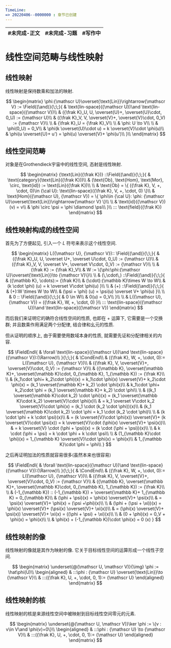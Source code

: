 ```yaml
---
TimeLine: 
=> 20220406--0000000 : 章节已创建
---
```

| #未完成-正文 | #未完成-习题 | #写作中 | 
| ------------ | ------------ | ------- |

# 线性空间范畴与线性映射

## 线性映射

线性映射是保持数乘和加法的映射. 

$$
\begin{matrix}
\phi:{\mathscr U}\overset{\text{Lin}}\rightarrow{\mathscr V}
:= \Field{(\and)}{\;\;}{
    & \text{lin-space}({\mathscr U})\and \text{lin-space}({\mathscr V})\\
    & ({\frak K}_U, U, \overset{U}+, \overset{U}\cdot, 0_U) := {\mathscr U}\\
    & ({\frak K}_V, V, \overset{V}+, \overset{V}\cdot, 0_V) := {\mathscr V}\\
    \\
    & {\frak K}_U = {\frak K}_V\\
    \\
    & \phi: U \to V\\
    \\
    & \phi(0_U) = 0_V\\
    & \phi(k \overset{U}\cdot u) = k \overset{V}\cdot \phi(u)\\
    & \phi(u \overset{U}+ u') = \phi(u) \overset{V}+ \phi(u')\\
}\\
\end{matrix}
$$

## 线性空间范畴

对象是在Grothendieck宇宙中的线性空间, 态射是线性映射. 

$$
\begin{matrix}
{\text{Lin}({\frak K})}
::\Field{(\and)}{\;\;}{
    & \text{category}(\text{Lin}({\frak K}))\\
    & (\text{Ob}, 
    \text{Hom}, 
    \text{Mor}, 
    \circ, 
    \text{id})
    := \text{Lin}({\frak K})\\
    \\
    & \text{Ob} = \{
        ({\frak K}, V, +, \cdot, 0)\in {\cal U}:
        \text{lin-space}({\frak K}, V, +, \cdot, 0)
    \}\\
    & \text{Hom}({\mathscr U}, {\mathscr V}) = \{
        \phi\in {\cal U}:
        \phi: {\mathscr U}\overset{\text{Lin}}\rightarrow{\mathscr V}
    \}\\
    \\
    & \text{id}({\mathscr V})(v) = v\\
    & \phi \circ \psi = \phi \diamond \psi\\
}\\
::: \text{field}({\frak K})
\end{matrix}
$$

## 线性映射构成的线性空间

首先为了方便起见, 引入一个 $L$ 符号来表示这个线性空间. 

$$
\begin{matrix}
L({\mathscr U}, {\mathscr V})::
\Field{(\and)}{\;\;}{
    & ({\frak K}_U, U, \overset U+, \overset U\cdot, 0_U) := {\mathscr U}\\
    & ({\frak K}_V, V, \overset V+, \overset V\cdot, 0_V) := {\mathscr V}\\
    \\
    & {\frak K} := {\frak K}_V\\
    & W := \{\phi:\phi:{\mathscr U}\overset{\text{Lin}}\to {\mathscr V}\}\\
    \\
    & (\,\cdot\,) ::\Field{(\and)}{\;\;}{
        & ({\mathbb K},  \cdots):= {\frak K}\\
        & (\cdot):{\mathbb K}\times W \to W\\
        & (k \cdot \phi) (u) = k \overset V\cdot \phi(u)
    }\\
    \\
    & (+) ::\Field{(\and)}{\;\;}{
        & (+):W \times W \to W\\
        & (\psi + \phi) (u) = \psi(u) \overset V+ \phi(u)
    }\\
    \\
    & 0 :: \Field{(\and)}{\;\;}{
        & 0 \in W\\
        & 0(u) = 0_V\\
    }\\
    \\
    & L({\mathscr U}, {\mathscr V}) = ({\frak K}, W, +, \cdot, 0)
}\\
::: \text{lin-space}({\mathscr U})\and \text{lin-space}({\mathscr V})
\end{matrix}
$$

而后我们来证明它的确符合线性空间的性质, 也即在 $+$ 运算下, 它需要是一个交换群; 并且数乘作用满足两个分配律, 结合律和幺元的性质. 

但从证明的顺序上, 由于需要使用数域本身的性质, 就需要先证和分配律相关的内容. 

$$
\FieldEndl{
    & \forall \text{lin-space}({\mathscr U})\and \text{lin-space}({\mathscr V}):(\Rarrow)\\
}{\;\;}{
    & \CondEnd\\
    & ({\frak K}, W, +, \cdot, 0):= L({\mathscr U}, {\mathscr V})\\
    & ({\frak K}, V, \overset{V}+, \overset{V}\cdot, 0_V) := {\mathscr V}\\
    & ({\mathbb K}, \overset{\mathbb K}+, \overset{\mathbb K}\cdot, 0_{\mathbb K}, 1_{\mathbb K}) 
        := {\frak K}\\
    \\
    & (k_1\cdot \phi+ k_2\cdot \phi)(x) 
        = k_1\cdot \phi(x) \overset{V}+ k_2\cdot \phi(x) 
        = (k_1 \overset{\mathbb K}+ k_2) \cdot \phi(x)\\
    & k_1\cdot \phi+ k_2\cdot \phi = (k_1 \overset{\mathbb K}+ k_2) \cdot \phi\\
    \\
    & ((k_1 \overset{\mathbb K}\cdot k_2) \cdot \phi)(x) 
    = (k_1 \overset{\mathbb K}\cdot k_2) \overset{V}\cdot \phi(x)\\ 
        & = k_1 \overset V\cdot k_2 \overset{V}\cdot \phi(x)
        = (k_1 \cdot (k_2 \cdot \phi))(x)\\
    & (k_1 \overset{\mathbb K}\cdot k_2) \cdot \phi = k_1 \cdot (k_2 \cdot \phi)\\
    \\
    & (k \cdot \phi + k \cdot \psi)(x)\\
        & = (k \overset{V}\cdot \phi(x)) \overset{V}+ (k \overset{V}\cdot \psi(x))
        = k \overset{V}\cdot (\phi(x) \overset{V}+ \psi(x))\\
        & = k \overset{V} \cdot (\phi + \psi)(x)
        = (k \cdot (\phi + \psi))(x)\\
    \\
    & k \cdot (\phi + \psi) = k \cdot \phi + k \cdot \psi\\
    \\
    & (1_{\mathbb K}\cdot \phi)(x) = 1_{\mathbb K} \overset{V}\cdot \phi(x) = \phi(x)\\
    & 1_{\mathbb K}\cdot \phi = \phi\\
}
$$

之后再证明加法的性质就容易很多(虽然本来也很容易)

$$
\FieldEndl{
    & \forall \text{lin-space}({\mathscr U})\and \text{lin-space}({\mathscr V}):(\Rarrow)\\
}{\;\;}{
    & \CondEnd\\
    & ({\frak K}, W, +, \cdot, 0):= L({\mathscr U}, {\mathscr V})\\
    & ({\frak K}, V, \overset{V}+, \overset{V}\cdot, 0_V) := {\mathscr V}\\
    & ({\mathbb K}, \overset{\mathbb K}+, \overset{\mathbb K}\cdot, 0_{\mathbb K}, 1_{\mathbb K}) 
        := {\frak K}\\
    \\
    & (-1_{\mathbb K}) :: (-1_{\mathbb K}) + \overset{\mathbb K}+ 1_{\mathbb K} = 0_{\mathbb K}\\
    & (\phi + \psi)(x) = \phi(x) \overset{V}+ \psi(x)\\
        & = \psi(x) \overset{V}+ \phi(x) = (\psi +\phi)(x)\\
    \\
    & (\phi + (\psi + \xi))(x) 
        = \phi(x) \overset{V}+ (\psi(x) \overset{V}+ \xi(x))\\ 
        & = (\phi(x) \overset{V}+ \psi(x)) \overset{V}+ \xi(x)
        = ((\phi + \psi) + \xi)(x)\\
    \\
    & (0 + \phi)(x) = 0_V + \phi(x) = \phi(x)\\
    \\
    & \phi(x) + (-1_{\mathbb K})\cdot \phi(x) = 0 (x)
}
$$

## 线性映射的像

线性映射的像就是其作为映射的像. 它关于目标线性空间的运算形成一个线性子空间. 

$$
\begin{matrix}
\underset{@(\mathscr U, \mathscr V)}{\img} \phi := \hat\phi(U)\\
\begin{aligned}
& :::\phi : {\mathscr U} \overset{\text{Lin}}\to {\mathscr V}\\
& :::({\frak K}, U, +, \cdot, 0, 1):= {\mathscr U}
\end{aligned}
\end{matrix}
$$

## 线性映射的核

线性映射的核是来源线性空间中被映射到目标线性空间零元的元素. 

$$
\begin{matrix}
\underset{@(\mathscr U, \mathscr V)}\ker \phi := \{v : v\in V\and \phi(v)=0\}\\
\begin{aligned}
& :::\phi : {\mathscr U} \to {\mathscr V}\\
& :::({\frak K}, U, +, \cdot, 0, 1):= {\mathscr U}
\end{aligned}
\end{matrix}
$$


